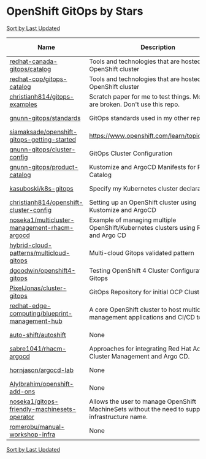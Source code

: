 # OpenShift GitOps by Stars

[Sort by Last Updated](OpenShift%20GitOps.Last%20Updated.md)

Name | Description | Last Updated | Stars 
--- | --- | --- | --- 
[redhat-canada-gitops/catalog](https://github.com/redhat-cop/gitops-catalog) | Tools and technologies that are hosted on an OpenShift cluster | 2023-05-23 | 223 
[redhat-cop/gitops-catalog](https://github.com/redhat-cop/gitops-catalog) | Tools and technologies that are hosted on an OpenShift cluster | 2023-05-23 | 223 
[christianh814/gitops-examples](https://github.com/christianh814/gitops-examples) | Scratch paper for me to test things. Most things are broken. Don't use this repo. | 2023-05-18 | 128 
[gnunn-gitops/standards](https://github.com/gnunn-gitops/standards) | GitOps standards used in my other repos | 2022-11-01 | 88 
[siamaksade/openshift-gitops-getting-started](https://github.com/siamaksade/openshift-gitops-getting-started) | https://www.openshift.com/learn/topics/gitops/ | 2023-01-04 | 63 
[gnunn-gitops/cluster-config](https://github.com/gnunn-gitops/cluster-config) | GitOps Cluster Configuration | 2023-05-26 | 53 
[gnunn-gitops/product-catalog](https://github.com/gnunn-gitops/product-catalog) | Kustomize and ArgoCD Manifests for Product Catalog | 2023-05-16 | 50 
[kasuboski/k8s-gitops](https://github.com/kasuboski/k8s-gitops) | Specify my Kubernetes cluster declaratively | 2023-05-18 | 38 
[christianh814/openshift-cluster-config](https://github.com/christianh814/openshift-cluster-config) | Setting up an OpenShift cluster using Kustomize and ArgoCD | 2022-05-04 | 30 
[noseka1/multicluster-management-rhacm-argocd](https://github.com/noseka1/multicluster-management-rhacm-argocd) | Example of managing multiple OpenShift/Kubernetes clusters using RHACM and Argo CD | 2021-11-08 | 24 
[hybrid-cloud-patterns/multicloud-gitops](https://github.com/hybrid-cloud-patterns/multicloud-gitops) | Multi-cloud Gitops validated pattern | 2023-05-25 | 23 
[dgoodwin/openshift4-gitops](https://github.com/dgoodwin/openshift4-gitops) | Testing OpenShift 4 Cluster Configuration With Gitops | 2020-02-11 | 17 
[PixelJonas/cluster-gitops](https://github.com/PixelJonas/cluster-gitops) | GitOps Repository for initial OCP Cluster | 2023-05-29 | 13 
[redhat-edge-computing/blueprint-management-hub](https://github.com/redhat-edge-computing/blueprint-management-hub) | A core OpenShift cluster to host multicluster management applications and CI/CD tools | 2021-04-22 | 8 
[auto-shift/autoshift](https://github.com/auto-shift/autoshift) | None | 2023-05-10 | 7 
[sabre1041/rhacm-argocd](https://github.com/sabre1041/rhacm-argocd) | Approaches for integrating Red Hat Advanced Cluster Management and Argo CD. | 2021-11-12 | 7 
[hornjason/argocd-lab](https://github.com/hornjason/argocd-lab) | None | 2020-12-21 | 6 
[AlyIbrahim/openshift-add-ons](https://github.com/AlyIbrahim/openshift-add-ons) | None | 2022-01-14 | 2 
[noseka1/gitops-friendly-machinesets-operator](https://github.com/noseka1/gitops-friendly-machinesets-operator) | Allows the user to manage OpenShift MachineSets without the need to supply the infrastructure name. | 2022-05-20 | 2 
[romerobu/manual-workshop-infra](https://github.com/romerobu/manual-workshop-infra) | None | 2023-05-26 | 1 

[Sort by Last Updated](OpenShift%20GitOps.Last%20Updated.md)
